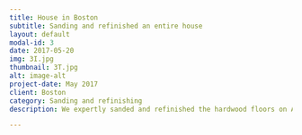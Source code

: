 ```yaml
---
title: House in Boston
subtitle: Sanding and refinished an entire house
layout: default
modal-id: 3
date: 2017-05-20
img: 3I.jpg
thumbnail: 3T.jpg
alt: image-alt
project-date: May 2017
client: Boston
category: Sanding and refinishing
description: We expertly sanded and refinished the hardwood floors on Appleton Street, applying a natural seal for enhanced durability. Finished with Bona water-based products, the floors now boast a beautiful, eco-friendly sheen.

---
```

